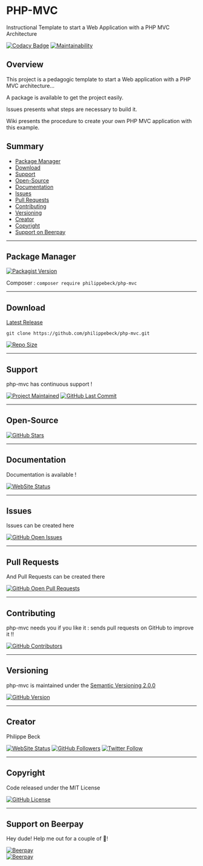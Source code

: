 # PHP-MVC

Instructional Template to start a Web Application with a PHP MVC Architecture

[![Codacy Badge](https://api.codacy.com/project/badge/Grade/79c90e07e0394f3c9c2ef9ada6ee68c6)](https://www.codacy.com/manual/philippebeck/php-mvc?utm_source=github.com&amp;utm_medium=referral&amp;utm_content=philippebeck/php-mvc&amp;utm_campaign=Badge_Grade)
[![Maintainability](https://api.codeclimate.com/v1/badges/640bf1e35b073f388cea/maintainability)](https://codeclimate.com/github/philippebeck/php-mvc/maintainability)

## Overview

This project is a pedagogic template to start a Web application with a PHP MVC architecture...

A package is available to get the project easily.

Issues presents what steps are necessary to build it.

Wiki presents the procedure to create your own PHP MVC application with this example.

## Summary

-   [Package Manager](#package-manager)  
-   [Download](#download)  
-   [Support](#support)  
-   [Open-Source](#open-source)  
-   [Documentation](#documentation)  
-   [Issues](#issues)  
-   [Pull Requests](#pull-requests)  
-   [Contributing](#contributing)  
-   [Versioning](#versioning)  
-   [Creator](#creator)  
-   [Copyright](#copyright)  
-   [Support on Beerpay](#support-on-beerpay)  

---

## Package Manager

[![Packagist Version](https://img.shields.io/packagist/v/philippebeck/php-mvc.svg?label=Packagist)](https://packagist.org/packages/philippebeck/php-mvc)

Composer : `composer require philippebeck/php-mvc`  

---

## Download

[Latest Release](https://github.com/philippebeck/php-mvc/releases)  

`git clone https://github.com/philippebeck/php-mvc.git`  
  
[![Repo Size](https://img.shields.io/github/repo-size/philippebeck/php-mvc.svg?label=Repo+Size)](https://github.com/philippebeck/php-mvc/tree/master)

---

## Support

php-mvc has continuous support !

[![Project Maintained](https://img.shields.io/maintenance/yes/2019.svg?label=Maintained)](https://github.com/philippebeck/php-mvc)
[![GitHub Last Commit](https://img.shields.io/github/last-commit/philippebeck/php-mvc.svg?label=Last+Commit)](https://github.com/philippebeck/php-mvc/commits/master)

---

## Open-Source

[![GitHub Stars](https://img.shields.io/github/stars/philippebeck/php-mvc.svg?label=GitHub+:+php-mvc+|+Stars)](https://github.com/philippebeck/php-mvc)

---

## Documentation

Documentation is available !

[![WebSite Status](https://img.shields.io/website-up-down-green-red/https/github.com/philippebeck/php-mvc/wiki.svg?label=Documentation)](https://github.com/philippebeck/php-mvc/wiki)

---

## Issues

Issues can be created here

[![GitHub Open Issues](https://img.shields.io/github/issues/philippebeck/php-mvc.svg?label=Issues)](https://github.com/philippebeck/php-mvc/issues)

---

## Pull Requests

And Pull Requests can be created there

[![GitHub Open Pull Requests](https://img.shields.io/github/issues-pr/philippebeck/php-mvc.svg?label=Pull+Requests)](https://github.com/philippebeck/php-mvc/pulls)

---

## Contributing

php-mvc needs you if you like it : sends pull requests on GitHub to improve it !!

[![GitHub Contributors](https://img.shields.io/github/contributors/philippebeck/php-mvc.svg?label=Contributors)](https://github.com/philippebeck/php-mvc/graphs/contributors)

---

## Versioning

php-mvc is maintained under the [Semantic Versioning 2.0.0](https://semver.org)

[![GitHub Version](https://img.shields.io/github/tag/philippebeck/php-mvc.svg?label=Version)](https://github.com/philippebeck/php-mvc/blob/master/composer.json)

---

## Creator

Philippe Beck

[![WebSite Status](https://img.shields.io/website-up-down-green-red/https/philippebeck.net.svg?label=https://philippebeck.net)](https://philippebeck.net)
[![GitHub Followers](https://img.shields.io/github/followers/philippebeck.svg?label=GitHub+:+philippebeck+|+Followers)](https://github.com/philippebeck)
[![Twitter Follow](https://badgen.net/twitter/follow/philippepjbeck)](https://twitter.com/philippepjbeck)

---

## Copyright

Code released under the MIT License

[![GitHub License](https://img.shields.io/github/license/philippebeck/php-mvc.svg?label=License)](https://github.com/philippebeck/php-mvc/blob/master/LICENSE)

---

## Support on Beerpay

Hey dude! Help me out for a couple of :beers:!

[![Beerpay](https://beerpay.io/philippebeck/php-mvc/badge.svg?style=beer-square)](https://beerpay.io/philippebeck/php-mvc)  
[![Beerpay](https://beerpay.io/philippebeck/php-mvc/make-wish.svg?style=flat-square)](https://beerpay.io/philippebeck/php-mvc?focus=wish)
